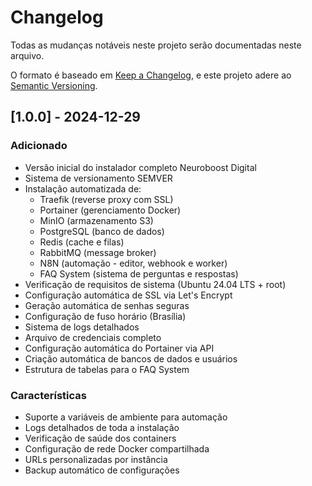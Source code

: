 # Changelog

Todas as mudanças notáveis neste projeto serão documentadas neste arquivo.

O formato é baseado em [Keep a Changelog](https://keepachangelog.com/pt-BR/1.0.0/),
e este projeto adere ao [Semantic Versioning](https://semver.org/lang/pt-BR/).

## [1.0.0] - 2024-12-29

### Adicionado
- Versão inicial do instalador completo Neuroboost Digital
- Sistema de versionamento SEMVER
- Instalação automatizada de:
  - Traefik (reverse proxy com SSL)
  - Portainer (gerenciamento Docker)
  - MinIO (armazenamento S3)
  - PostgreSQL (banco de dados)
  - Redis (cache e filas)
  - RabbitMQ (message broker)
  - N8N (automação - editor, webhook e worker)
  - FAQ System (sistema de perguntas e respostas)
- Verificação de requisitos de sistema (Ubuntu 24.04 LTS + root)
- Configuração automática de SSL via Let's Encrypt
- Geração automática de senhas seguras
- Configuração de fuso horário (Brasília)
- Sistema de logs detalhados
- Arquivo de credenciais completo
- Configuração automática do Portainer via API
- Criação automática de bancos de dados e usuários
- Estrutura de tabelas para o FAQ System

### Características
- Suporte a variáveis de ambiente para automação
- Logs detalhados de toda a instalação
- Verificação de saúde dos containers
- Configuração de rede Docker compartilhada
- URLs personalizadas por instância
- Backup automático de configurações 